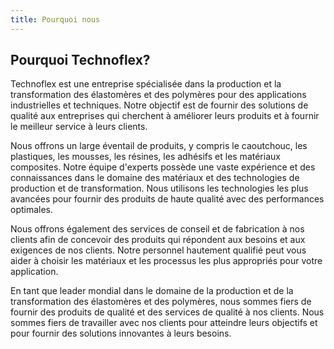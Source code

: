 ```yaml
---
title: Pourquoi nous
---
```

## Pourquoi Technoflex?

Technoflex est une entreprise spécialisée dans la production et la transformation des élastomères et des polymères pour des applications industrielles et techniques. Notre objectif est de fournir des solutions de qualité aux entreprises qui cherchent à améliorer leurs produits et à fournir le meilleur service à leurs clients.

Nous offrons un large éventail de produits, y compris le caoutchouc, les plastiques, les mousses, les résines, les adhésifs et les matériaux composites. Notre équipe d'experts possède une vaste expérience et des connaissances dans le domaine des matériaux et des technologies de production et de transformation. Nous utilisons les technologies les plus avancées pour fournir des produits de haute qualité avec des performances optimales.

Nous offrons également des services de conseil et de fabrication à nos clients afin de concevoir des produits qui répondent aux besoins et aux exigences de nos clients. Notre personnel hautement qualifié peut vous aider à choisir les matériaux et les processus les plus appropriés pour votre application.

En tant que leader mondial dans le domaine de la production et de la transformation des élastomères et des polymères, nous sommes fiers de fournir des produits de qualité et des services de qualité à nos clients. Nous sommes fiers de travailler avec nos clients pour atteindre leurs objectifs et pour fournir des solutions innovantes à leurs besoins.
